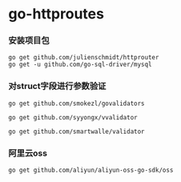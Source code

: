 # go-httproutes

### 安装项目包

~~~
go get github.com/julienschmidt/httprouter
go get -u github.com/go-sql-driver/mysql
~~~

### 对struct字段进行参数验证

~~~
go get github.com/smokezl/govalidators
~~~

~~~
go get github.com/syyongx/vvalidator
~~~

~~~
go get github.com/smartwalle/validator
~~~

### 阿里云oss

~~~
go get github.com/aliyun/aliyun-oss-go-sdk/oss
~~~